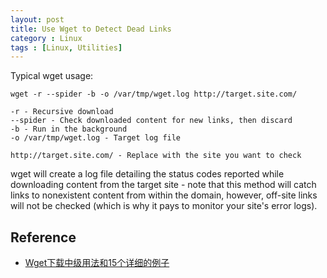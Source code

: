 ```yaml
---
layout: post
title: Use Wget to Detect Dead Links
category : Linux
tags : [Linux, Utilities]
---
```


Typical wget usage:

	wget -r --spider -b -o /var/tmp/wget.log http://target.site.com/

	-r - Recursive download
	--spider - Check downloaded content for new links, then discard
	-b - Run in the background
	-o /var/tmp/wget.log - Target log file

	http://target.site.com/ - Replace with the site you want to check

wget will create a log file detailing the status codes reported while downloading content from the target site - note that this method will catch links to nonexistent content from within the domain, however, off-site links will not be checked (which is why it pays to monitor your site's error logs).

## Reference

* [Wget下载中级用法和15个详细的例子](http://www.cnblogs.com/dzh-stuff/archive/2012/02/16/2354611.html)
